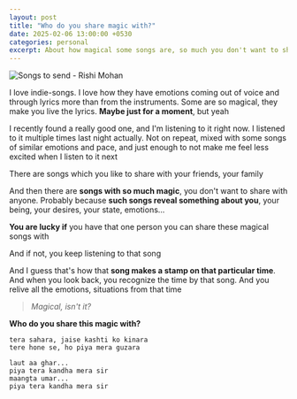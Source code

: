 ```yaml
---
layout: post
title: "Who do you share magic with?"
date: 2025-02-06 13:00:00 +0530
categories: personal
excerpt: About how magical some songs are, so much you don't want to share them with anyone, unless you're lucky
---
```


![Songs to send - Rishi Mohan](/images/posts/songs-to-send.jpg)

I love indie-songs.
I love how they have emotions
coming out of voice and through
lyrics more than from the instruments.
Some are so magical, they make you live the lyrics.
**Maybe just for a moment**, but yeah

I recently found a really good one,
and I'm listening to it right now.
I listened to it multiple times last night actually.
Not on repeat, mixed with some songs of similar emotions and pace,
and just enough to not make me feel less excited
when I listen to it next

There are songs which you like to share with your friends,
your family

And then there are **songs with so much magic**,
you don't want to share with anyone.
Probably because **such songs reveal something about you**,
your being, your desires, your state, emotions...

**You are lucky if** you have that one person
you can share these magical songs with

And if not, you keep listening to that song

And I guess that's how that **song makes a
stamp on that particular time**.
And when you look back, you recognize the time
by that song. And you relive all the emotions,
situations from that time

> _Magical, isn't it?_

**Who do you share this magic with?**

```
tera sahara, jaise kashti ko kinara
tere hone se, ho piya mera guzara

laut aa ghar...
piya tera kandha mera sir
maangta umar...
piya tera kandha mera sir
```

